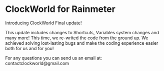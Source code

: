 # ClockWorld for Rainmeter
Introducing ClockWorld Final update!
<p> This update includes changes to Shortcuts, Variables system changes and many more!
This time, we re-writed the code from the ground up. We achieved solving lost-lasting bugs and make the coding experience easier both for us and for you! </p>
<p>For any questions you can send us an email at: contactclockworld@gmail.com</p>
